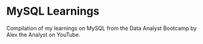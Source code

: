 # MySQL Learnings

Compilation of my learnings on MySQL from the Data Analyst Bootcamp by Alex the Analyst on YouTube.

